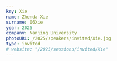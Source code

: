 ```yaml
---
key: Xie
name: Zhenda Xie
surname: 06Xie
year: 2025
company: Nanjing University
photoURL: /2025/speakers/invited/Xie.jpg
type: invited
# website: "/2025/sessions/invited/Xie"
---
```

